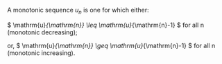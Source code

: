 A monotonic sequence $u_{n}$ is one for which either:

$ \mathrm{u}_{\mathrm{n}} \leq \mathrm{u}_{\mathrm{n}-1} $ for all n
(monotonic decreasing);

or, $ \mathrm{u}_{\mathrm{n}} \geq \mathrm{u}_{\mathrm{n}-1} $ for all n
(monotonic increasing).
